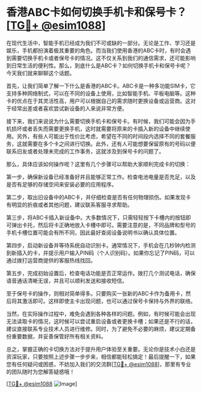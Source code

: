 # 香港ABC卡如何切换手机卡和保号卡？[[TG💪+ @esim1088](https://t.me/s/esim1088)]

在现代生活中，智能手机已经成为我们不可或缺的一部分。无论是工作、学习还是娱乐，手机都扮演着极其重要的角色。而当我们使用香港的ABC卡时，有时会遇到需要切换手机卡或者保号卡的情况。这不仅关系到我们的通信需求，还可能影响到日常生活的便利性。那么，到底什么是ABC卡？如何切换手机卡和保号卡呢？今天我们就来聊聊这个话题。

首先，让我们简单了解一下什么是香港的ABC卡。ABC卡是一种多功能SIM卡，它支持多种网络制式，可以在不同的设备上使用，比如智能手机、平板电脑等。这种卡的优点在于其灵活性高，用户可以根据自己的需求随时更换设备或运营商。这对于经常出差或者喜欢尝试新设备的人来说非常方便。

接下来，我们来说说为什么需要切换手机卡和保号卡。有时候，我们可能会因为手机损坏或者丢失而需要更换手机，这时就需要将原来的卡插入新的设备中继续使用。另外，有些人可能出于性价比考虑，希望在不同的时间段内选择不同的套餐服务，这就需要在多个卡之间进行切换。此外，还有人可能想要保留原有的号码以便联系旧友或者处理未完成的工作事务，这就涉及到保号卡的问题了。

那么，具体应该如何操作呢？这里有几个步骤可以帮助大家顺利完成卡的切换：

第一步，确保新设备已经准备好并且能够正常工作。检查电池电量是否充足，以及是否有足够的存储空间来安装必要的应用程序。

第二步，取出旧设备中的ABC卡，并仔细检查是否有任何物理损伤。如果发现卡有明显的折痕或者其他问题，建议联系客服寻求帮助。

第三步，将ABC卡插入新设备中。大多数情况下，只需轻轻按下卡槽内的按钮即可弹出卡托，然后将卡正确地放入卡槽中即可。需要注意的是，不同品牌和型号的手机卡槽位置可能会有所不同，因此最好查阅设备说明书以确认具体位置。

第四步，启动新设备并等待系统自动识别卡。通常情况下，手机会在几秒钟内检测到新插入的卡，并提示用户输入PIN码（个人识别码）。如果你忘记了PIN码，可以通过拨打运营商提供的客服热线找回。

第五步，完成初始设置后，检查电话功能是否正常运作。拨打几个测试电话，确保语音通话清晰无误，并且可以顺利发送和接收短信。

至于保号卡的操作，则相对简单得多。只要购买一张新的ABC卡作为备用卡，然后将其激活即可。这样即使主卡出现问题，也可以通过保号卡保持与外界的联络。

当然，在实际操作过程中，难免会遇到各种各样的问题。例如，有时候可能会出现无法读取卡的情况，这时候可以尝试重启设备或者更换卡槽；如果还是不行的话，建议直接联系专业技术人员进行维修。同时，为了避免不必要的麻烦，建议定期备份重要数据，并妥善保管好所有相关资料。

总之，掌握正确的卡切换方法对于提升用户体验至关重要。无论你是技术小白还是资深玩家，只要按照上述步骤一步步来，相信都能轻松搞定！最后提醒一下，如果您有任何疑问或困惑，不妨加入我们的交流群[[TG💪+ @esim1088](https://t.me/s/esim1088)]，那里有专业的团队随时为您解答疑惑哦！

[[TG💪+ @esim1088](https://t.me/s/esim1088) ![Image](https://i.postimg.cc/4NQfJmqS/Snipaste-2025-05-13-00-14-12.png)]